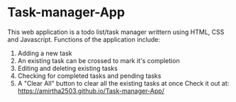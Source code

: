 # Task-manager-App
This web application is a todo list/task manager writtern using HTML, CSS and Javascript. 
Functions of the application include:
  1) Adding a new task
  2) An existing task can be crossed to mark it's completion
  3) Editing and deleting existing tasks
  4) Checking for completed tasks and pending tasks
  5) A "Clear All" button to clear all the existing tasks at once
Check it out at: https://amirtha2503.github.io/Task-manager-App/
